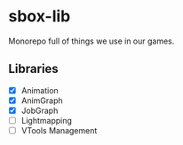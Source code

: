 # sbox-lib
Monorepo full of things we use in our games.

## Libraries
 - [x] Animation
 - [x] AnimGraph
 - [x] JobGraph
 - [ ] Lightmapping
 - [ ] VTools Management
